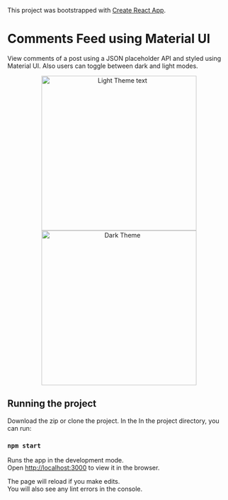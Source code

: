 This project was bootstrapped with [Create React App](https://github.com/facebook/create-react-app).

# Comments Feed using Material UI

View comments of a post using a JSON placeholder API and styled using Material UI. Also users can toggle between dark and light modes.

<p align="center">
  <img src="https://imgur.com/a/FlgM6jh" width="350" title="Light Theme text">
  <img src="https://imgur.com/DxaD973" width="350" alt="Dark Theme">
</p>




## Running the project

Download the zip or clone the project. In the In the project directory, you can run:

### `npm start`

Runs the app in the development mode.<br />
Open [http://localhost:3000](http://localhost:3000) to view it in the browser.

The page will reload if you make edits.<br />
You will also see any lint errors in the console.
